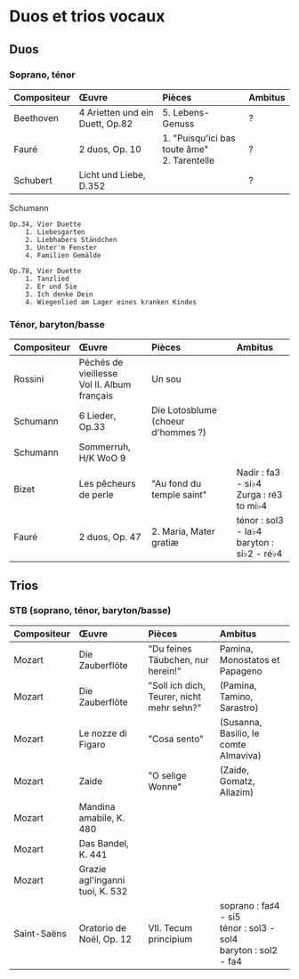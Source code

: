 # Duos et trios vocaux

## Duos

### Soprano, ténor

Compositeur | Œuvre | Pièces | Ambitus
------------|:------|:-------|:-------
Beethoven | 4 Arietten und ein Duett, Op.82 | 5. Lebens-Genuss | ?
Fauré | 2 duos, Op. 10 | 1. "Puisqu'ici bas toute âme" <br /> 2. Tarentelle | ?
Schubert | Licht und Liebe, D.352 | | ?


Schumann

    Op.34, Vier Duette
        1. Liebesgarten
        2. Liebhabers Ständchen
        3. Unter'm Fenster
        4. Familien Gemälde

    Op.78, Vier Duette
        1. Tanzlied
        2. Er und Sie
        3. Ich denke Dein
        4. Wiegenlied am Lager eines kranken Kindes



### Ténor, baryton/basse

Compositeur | Œuvre | Pièces | Ambitus
------------|:------|:-------|:-------
Rossini | Péchés de vieillesse <br /> Vol II. Album français | Un sou |
Schumann | 6 Lieder, Op.33 | Die Lotosblume (choeur d'hommes ?) |
Schumann | Sommerruh, H/K WoO 9 | |
Bizet | Les pêcheurs de perle | "Au fond du temple saint" | Nadir : fa3 - si♭4 <br /> Zurga : ré3 to mi♭4
Fauré | 2 duos, Op. 47 | 2. Maria, Mater gratiæ | ténor : sol3 - la♭4 <br /> baryton : si♭2 - ré♭4

## Trios

### STB (soprano, ténor, baryton/basse)

Compositeur | Œuvre | Pièces | Ambitus
------------|:------|:-------|:-------
Mozart | Die Zauberflöte | "Du feines Täubchen, nur herein!" | Pamina, Monostatos et Papageno
Mozart | Die Zauberflöte | "Soll ich dich, Teurer, nicht mehr sehn?" | (Pamina, Tamino, Sarastro)
Mozart | Le nozze di Figaro | "Cosa sento" | (Susanna, Basilio, le comte Almaviva)
Mozart | Zaide | "O selige Wonne" | (Zaide, Gomatz, Allazim)
Mozart | Mandina amabile, K. 480 | |
Mozart | Das Bandel, K. 441 | |
Mozart | Grazie agl'inganni tuoi, K. 532 | |
Saint-Saëns | Oratorio de Noël, Op. 12 | VII. Tecum principium | soprano : fa♯4 - si5<br /> ténor : sol3 - sol4<br /> baryton : sol2 - fa4
